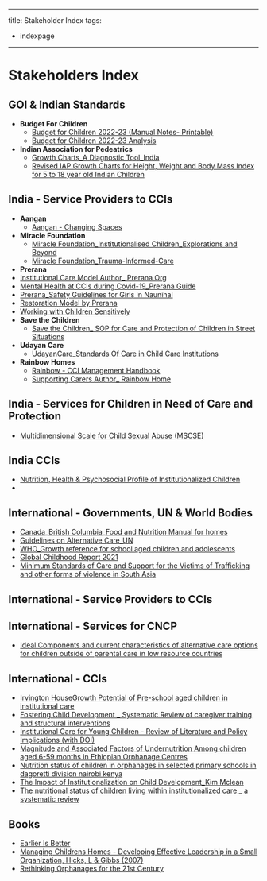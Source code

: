 
---
title: Stakeholder Index
tags: 
- indexpage
---

# Stakeholders Index

## GOI & Indian Standards

- **Budget For Children**
	- [Budget for Children 2022-23 (Manual Notes- Printable)](Volume%201/Care%20Standards/GOI%20&%20Indian%20Standards/Budget%20for%20Children%202022%20-%20HAQ/Budget%20for%20Children%202022-23%20(Manual%20Notes-%20Printable).md)
	- [Budget for Children 2022-23 Analysis](Volume%201/Care%20Standards/GOI%20&%20Indian%20Standards/Budget%20for%20Children%202022%20-%20HAQ/Budget%20for%20Children%202022-23%20Analysis.md)
- **Indian Association for Pedeatrics**
	- [Growth Charts_A Diagnostic Tool_India](Volume%201/Care%20Standards/GOI%20&%20Indian%20Standards/IAP/Growth%20Charts_A%20Diagnostic%20Tool_India.md)
	- [Revised IAP Growth Charts for Height, Weight and Body Mass Index for 5 to 18 year old Indian Children](Volume%201/Care%20Standards/GOI%20&%20Indian%20Standards/IAP/Revised%20IAP%20Growth%20Charts%20for%20Height,%20Weight%20and%20Body%20Mass%20Index%20for%205%20to%2018%20year%20old%20Indian%20Children.md)

## India - Service Providers to CCIs
- **Aangan**
	- [Aangan - Changing Spaces](Volume%201/Care%20Standards/India%20-%20Service%20Providers%20to%20CCIs/Aangan/Aangan%20-%20Changing%20Spaces.md)
- **Miracle Foundation**
	- [Miracle Foundation_Institutionalised Children_Explorations and Beyond](Volume%201/Care%20Standards/India%20-%20Service%20Providers%20to%20CCIs/Miracle%20Foundation/Miracle%20Foundation_Institutionalised%20Children_Explorations%20and%20Beyond.md)
	- [Miracle Foundation_Trauma-Informed-Care](Volume%201/Care%20Standards/India%20-%20Service%20Providers%20to%20CCIs/Miracle%20Foundation/Miracle%20Foundation_Trauma-Informed-Care.md)
- **Prerana**
 - [Institutional Care Model Author_ Prerana Org](Volume%201/Care%20Standards/India%20-%20Service%20Providers%20to%20CCIs/Prerana/Institutional%20Care%20Model%20Author_%20Prerana%20Org.md)
 - [Mental Health at CCIs during Covid-19_Prerana Guide](Volume%201/Care%20Standards/India%20-%20Service%20Providers%20to%20CCIs/Prerana/Mental%20Health%20at%20CCIs%20during%20Covid-19_Prerana%20Guide.md)
 - [Prerana_Safety Guidelines for Girls in Naunihal](Volume%201/Care%20Standards/India%20-%20Service%20Providers%20to%20CCIs/Prerana/Prerana_Safety%20Guidelines%20for%20Girls%20in%20Naunihal.md)
 - [Restoration Model by Prerana](Volume%201/Care%20Standards/India%20-%20Service%20Providers%20to%20CCIs/Prerana/Restoration%20Model%20by%20Prerana.md)
 - [Working with Children Sensitively](Volume%201/Care%20Standards/India%20-%20Service%20Providers%20to%20CCIs/Prerana/Working%20with%20Children%20Sensitively.md)
 - **Save the Children**
	 - [Save the Children_ SOP for Care and Protection of Children in Street Situations](Volume%201/Care%20Standards/India%20-%20Service%20Providers%20to%20CCIs/Save%20the%20Children/Save%20the%20Children_%20SOP%20for%20Care%20and%20Protection%20of%20Children%20in%20Street%20Situations.md)
 - **Udayan Care**
	 - [UdayanCare_Standards Of Care in Child Care Institutions](Volume%201/Care%20Standards/India%20-%20Service%20Providers%20to%20CCIs/Udayan%20Care/UdayanCare_Standards%20Of%20Care%20in%20Child%20Care%20Institutions.md)
- **Rainbow Homes** 
	-  [Rainbow - CCI Management Handbook](Volume%201/Care%20Standards/India%20-%20Service%20Providers%20to%20CCIs/Rainbow%20Foundation/Rainbow%20-%20CCI%20Management%20Handbook.md)
	 - [Supporting Carers Author_ Rainbow Home](Volume%201/Care%20Standards/India%20-%20Service%20Providers%20to%20CCIs/Rainbow%20Foundation/Supporting%20Carers%20Author_%20Rainbow%20Home.md)



## India - Services for Children in Need of Care and Protection

- [Multidimensional Scale for Child Sexual Abuse (MSCSE)](Volume%201/Care%20Standards/India%20-%20Services%20for%20CNCP/Multidimensional%20Scale%20for%20Child%20Sexual%20Abuse%20(MSCSE).md)


## India CCIs

- [Nutrition, Health & Psychosocial Profile of Institutionalized Children](Volume%201/Current%20Reality/India%20CCIs/Nutrition,%20Health%20&%20Psychosocial%20Profile%20of%20Institutionalized%20Children.md)
- 
## International - Governments, UN & World Bodies

- [Canada_British Columbia_Food and Nutrition Manual for homes](Volume%201/Care%20Standards/International%20-%20Govts,%20UN%20&%20World%20Bodies/British%20Columbnia/Canada_British%20Columbia_Food%20and%20Nutrition%20Manual%20for%20homes.md)
- [Guidelines on Alternative Care_UN](Volume%201/Care%20Standards/International%20-%20Govts,%20UN%20&%20World%20Bodies/UN/Guidelines%20on%20Alternative%20Care_UN.md)
- [WHO_Growth reference for school aged children and adolescents](Volume%201/Care%20Standards/International%20-%20Govts,%20UN%20&%20World%20Bodies/WHO/WHO_Growth%20reference%20for%20school%20aged%20children%20and%20adolescents.md)
- [Global Childhood Report 2021](Volume%201/Care%20Standards/International%20-%20Govts,%20UN%20&%20World%20Bodies/Global%20Childhood%20Report%202021.md)
- [Minimum Standards of Care and Support for the Victims of Trafficking and other forms of violence in South Asia](Volume%201/Care%20Standards/International%20-%20Govts,%20UN%20&%20World%20Bodies/Minimum%20Standards%20of%20Care%20and%20Support%20for%20the%20Victims%20of%20Trafficking%20and%20other%20forms%20of%20violence%20in%20South%20Asia.md)

## International - Service Providers to CCIs

## International - Services for CNCP

- [Ideal Components and current characteristics of alternative care options for children outside of parental care in low resource countries](Volume%201/Care%20Standards/International%20-%20Services%20for%20CNCP/Ideal%20Components%20and%20current%20characteristics%20of%20alternative%20care%20options%20for%20children%20outside%20of%20parental%20care%20in%20low%20resource%20countries.md)

## International - CCIs

- [Irvington HouseGrowth Potential of Pre-school aged children in institutional care](Volume%201/Care%20Standards/International%20CCIs/Irvington%20HouseGrowth%20Potential%20of%20Pre-school%20aged%20children%20in%20institutional%20care.md)
- [Fostering Child Development _ Systematic Review of caregiver training and structural interventions](Volume%201/Current%20Reality/International%20CCIs/Fostering%20Child%20Development%20_%20Systematic%20Review%20of%20caregiver%20training%20and%20structural%20interventions.md)
- [Institutional Care for Young Children -  Review of Literature and Policy Implications  (with DOI)](Volume%201/Current%20Reality/International%20CCIs/Institutional%20Care%20for%20Young%20Children%20-%20%20Review%20of%20Literature%20and%20Policy%20Implications%20%20(with%20DOI).md)
- [Magnitude and Associated Factors of Undernutrition Among children aged 6-59 months in Ethiopian Orphanage Centres](Volume%201/Current%20Reality/International%20CCIs/Magnitude%20and%20Associated%20Factors%20of%20Undernutrition%20Among%20children%20aged%206-59%20months%20in%20Ethiopian%20Orphanage%20Centres.md)
- [Nutrition status of children in orphanages in selected primary schools in dagoretti division nairobi kenya](Volume%201/Current%20Reality/International%20CCIs/Nutrition%20status%20of%20children%20in%20orphanages%20in%20selected%20primary%20schools%20in%20dagoretti%20division%20nairobi%20kenya.md)
- [The Impact of Institutionalization on Child Development_Kim Mclean](Volume%201/Current%20Reality/International%20CCIs/The%20Impact%20of%20Institutionalization%20on%20Child%20Development_Kim%20Mclean.md)
- [The nutritional status of children living within institutionalized care _ a systematic review](Volume%201/Current%20Reality/International%20CCIs/The%20nutritional%20status%20of%20children%20living%20within%20institutionalized%20care%20_%20a%20systematic%20review.md)
## Books

- [Earlier Is Better](Volume%201/Care%20Standards/Books/Earlier%20Is%20Better.md)
- [Managing Childrens Homes - Developing Effective Leadership in a Small Organization, Hicks, L & Gibbs (2007)](Volume%201/Care%20Standards/Books/Managing%20Childrens%20Homes%20-%20Developing%20Effective%20Leadership%20in%20a%20Small%20Organization,%20Hicks,%20L%20&%20Gibbs%20(2007).md)
- [Rethinking Orphanages for the 21st Century](Volume%201/Care%20Standards/Books/Rethinking%20Orphanages%20for%20the%2021st%20Century.md)